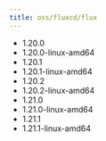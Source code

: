 ```yaml
---
title: oss/fluxcd/flux
---
```

- 1.20.0
- 1.20.0-linux-amd64
- 1.20.1
- 1.20.1-linux-amd64
- 1.20.2
- 1.20.2-linux-amd64
- 1.21.0
- 1.21.0-linux-amd64
- 1.21.1
- 1.21.1-linux-amd64
